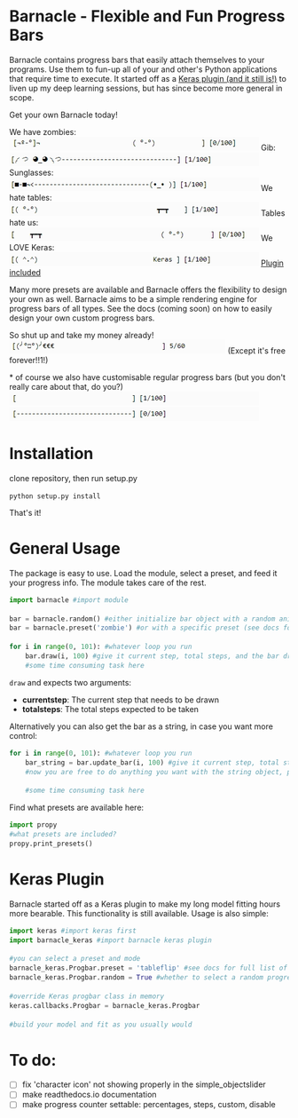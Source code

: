 # Barnacle - Flexible and Fun Progress Bars

Barnacle contains progress bars that easily attach themselves to your programs. Use them to fun-up all of your and other's Python applications that require time to execute. It started off as a [Keras plugin (and it still is!)](#keras-plugin) to liven up my deep learning sessions, but has since become more general in scope. 

Get your own Barnacle today!

We have zombies:
![zombie bar](gifs/Zombie.gif)
Gib:
![gib bar](gifs/Gib.gif)
Sunglasses:
![yeah bar](gifs/Yeah.gif)
We hate tables:
![tableflip bar](gifs/Tableflip.gif)
Tables hate us:
![gib bar](gifs/Sovietflip.gif)
We LOVE Keras:
![keras bar](gifs/Keras.gif) [Plugin included](#keras-plugin)

Many more presets are available and Barnacle offers the flexibility to design your own as well. Barnacle aims to be a simple rendering engine for progress bars of all types. See the docs (coming soon) on how to easily design your own custom progress bars.

So shut up and take my money already!
![money bar](gifs/shutupandtakemymoney.gif)
(Except it's free forever!!1!)

\* of course we also have customisable regular progress bars (but you don't really care about that, do you?)
![regular bar](gifs/Regular1.gif)
![regular2 bar](gifs/Regular2.gif)

# Installation
clone repository, then run setup.py

`python setup.py install`

That's it!

# General Usage
The package is easy to use. Load the module, select a preset, and feed it your progress info. The module takes care of the rest.
```Python
import barnacle #import module

bar = barnacle.random() #either initialize bar object with a random animation
bar = barnacle.preset('zombie') #or with a specific preset (see docs for full list)

for i in range(0, 101): #whatever loop you run
    bar.draw(i, 100) #give it current step, total steps, and the bar draws itself.
	#some time consuming task here
```

`draw` and expects two arguments:
- **currentstep**: The current step that needs to be drawn
- **totalsteps**: The total steps expected to be taken

Alternatively you can also get the bar as a string, in case you want more control:
```Python
for i in range(0, 101): #whatever loop you run
    bar_string = bar.update_bar(i, 100) #give it current step, total steps, and the bar draws itself.
	#now you are free to do anything you want with the string object, print it, eat it, cook it, whatever!
	
	#some time consuming task here
```

Find what presets are available here:
```Python
import propy
#what presets are included?
propy.print_presets()
```

# Keras Plugin
Barnacle started off as a Keras plugin to make my long model fitting hours more bearable. This functionality is still available. Usage is also simple:

```Python
import keras #import keras first
import barnacle_keras #import barnacle keras plugin

#you can select a preset and mode
barnacle_keras.Progbar.preset = 'tableflip' #see docs for full list of presets, 'random' for random
barnacle_keras.Progbar.random = True #whether to select a random progress bar every epoch

#override Keras progbar class in memory
keras.callbacks.Progbar = barnacle_keras.Progbar

#build your model and fit as you usually would
```

# To do:
- [ ] fix 'character icon' not showing properly in the simple_objectslider
- [ ] make readthedocs.io documentation
- [ ] make progress counter settable: percentages, steps, custom, disable